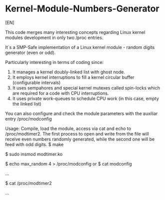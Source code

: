 # Kernel-Module-Numbers-Generator

[EN] 

This code merges many interesting concepts regarding Linux kernel modules development in only two /proc entries.

It`s a SMP-Safe implementation of a Linux kernel module - random digits generator (even or odd).

Particularly interesting in terms of coding since:

1. It manages a kernel doubly-linked list with ghost node.
2. It employs kernel interruptions to fill a kernel circular buffer (configurable intervals)
3. It uses sempahores and special kernel mutexes called spin-locks which are required for a code with CPU interruptions.
4. It uses private work-queues to schedule CPU work (in this case, empty the linked list)

You can also configure and check the module parameters with the auxiliar entry /proc/modconfig

Usage: Compile, load the module, access via cat and echo to /proc/modtimer2. The first process to open and write from the file will receive even numbers randomly generated, while the second one will be feed with odd digits.
  $ make

  $ sudo insmod modtimer.ko

  $ echo max_random 4 > /proc/modconfig  or  $ cat modconfig

  ...

  $ cat /proc/modtimer2

  ...
